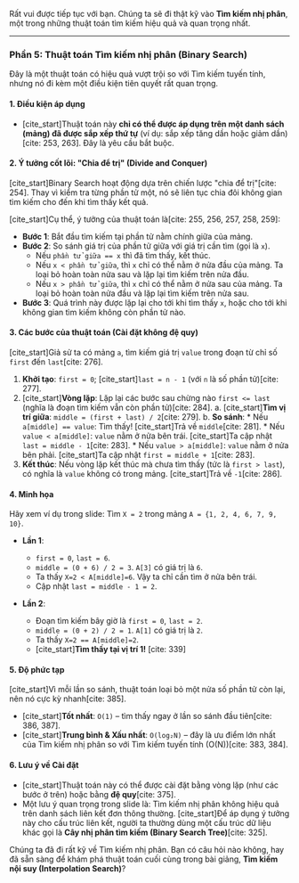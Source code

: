 Rất vui được tiếp tục với bạn. Chúng ta sẽ đi thật kỹ vào **Tìm kiếm nhị phân**, một trong những thuật toán tìm kiếm hiệu quả và quan trọng nhất.

***

### **Phần 5: Thuật toán Tìm kiếm nhị phân (Binary Search)**

Đây là một thuật toán có hiệu quả vượt trội so với Tìm kiếm tuyến tính, nhưng nó đi kèm một điều kiện tiên quyết rất quan trọng.

#### **1. Điều kiện áp dụng**

* [cite_start]Thuật toán này **chỉ có thể được áp dụng trên một danh sách (mảng) đã được sắp xếp thứ tự** (ví dụ: sắp xếp tăng dần hoặc giảm dần)[cite: 253, 263]. Đây là yêu cầu bắt buộc.

#### **2. Ý tưởng cốt lõi: "Chia để trị" (Divide and Conquer)**

[cite_start]Binary Search hoạt động dựa trên chiến lược "chia để trị"[cite: 254]. Thay vì kiểm tra từng phần tử một, nó sẽ liên tục chia đôi không gian tìm kiếm cho đến khi tìm thấy kết quả.

[cite_start]Cụ thể, ý tưởng của thuật toán là[cite: 255, 256, 257, 258, 259]:
* **Bước 1**: Bắt đầu tìm kiếm tại phần tử nằm chính giữa của mảng.
* **Bước 2**: So sánh giá trị của phần tử giữa với giá trị cần tìm (gọi là `x`).
    * Nếu `phần tử giữa == x` thì đã tìm thấy, kết thúc.
    * Nếu `x < phần tử giữa`, thì `x` chỉ có thể nằm ở nửa đầu của mảng. Ta loại bỏ hoàn toàn nửa sau và lặp lại tìm kiếm trên nửa đầu.
    * Nếu `x > phần tử giữa`, thì `x` chỉ có thể nằm ở nửa sau của mảng. Ta loại bỏ hoàn toàn nửa đầu và lặp lại tìm kiếm trên nửa sau.
* **Bước 3**: Quá trình này được lặp lại cho tới khi tìm thấy `x`, hoặc cho tới khi không gian tìm kiếm không còn phần tử nào.

#### **3. Các bước của thuật toán (Cài đặt không đệ quy)**

[cite_start]Giả sử ta có mảng `a`, tìm kiếm giá trị `value` trong đoạn từ chỉ số `first` đến `last`[cite: 276].
1.  **Khởi tạo**: `first = 0`; [cite_start]`last = n - 1` (với `n` là số phần tử)[cite: 277].
2.  [cite_start]**Vòng lặp**: Lặp lại các bước sau chừng nào `first <= last` (nghĩa là đoạn tìm kiếm vẫn còn phần tử)[cite: 284].
    a.  [cite_start]**Tìm vị trí giữa**: `middle = (first + last) / 2`[cite: 279].
    b.  **So sánh**:
        * Nếu `a[middle] == value`: Tìm thấy! [cite_start]Trả về `middle`[cite: 281].
        * Nếu `value < a[middle]`: `value` nằm ở nửa bên trái. [cite_start]Ta cập nhật `last = middle - 1`[cite: 283].
        * Nếu `value > a[middle]`: `value` nằm ở nửa bên phải. [cite_start]Ta cập nhật `first = middle + 1`[cite: 283].
3.  **Kết thúc**: Nếu vòng lặp kết thúc mà chưa tìm thấy (tức là `first > last`), có nghĩa là `value` không có trong mảng. [cite_start]Trả về `-1`[cite: 286].

#### **4. Minh họa**

Hãy xem ví dụ trong slide: Tìm `X = 2` trong mảng `A = {1, 2, 4, 6, 7, 9, 10}`.

* **Lần 1**:
    * `first = 0`, `last = 6`.
    * `middle = (0 + 6) / 2 = 3`. `A[3]` có giá trị là `6`.
    * Ta thấy `X=2 < A[middle]=6`. Vậy ta chỉ cần tìm ở nửa bên trái.
    * Cập nhật `last = middle - 1 = 2`.

* **Lần 2**:
    * Đoạn tìm kiếm bây giờ là `first = 0`, `last = 2`.
    * `middle = (0 + 2) / 2 = 1`. `A[1]` có giá trị là `2`.
    * Ta thấy `X=2 == A[middle]=2`.
    * [cite_start]**Tìm thấy tại vị trí 1!** [cite: 339]

#### **5. Độ phức tạp**

[cite_start]Vì mỗi lần so sánh, thuật toán loại bỏ một nửa số phần tử còn lại, nên nó cực kỳ nhanh[cite: 385].
* [cite_start]**Tốt nhất**: `O(1)` – tìm thấy ngay ở lần so sánh đầu tiên[cite: 386, 387].
* [cite_start]**Trung bình & Xấu nhất**: `O(log₂N)` – đây là ưu điểm lớn nhất của Tìm kiếm nhị phân so với Tìm kiếm tuyến tính (O(N))[cite: 383, 384].

#### **6. Lưu ý về Cài đặt**

* [cite_start]Thuật toán này có thể được cài đặt bằng vòng lặp (như các bước ở trên) hoặc bằng **đệ quy**[cite: 375].
* Một lưu ý quan trọng trong slide là: Tìm kiếm nhị phân không hiệu quả trên danh sách liên kết đơn thông thường. [cite_start]Để áp dụng ý tưởng này cho cấu trúc liên kết, người ta thường dùng một cấu trúc dữ liệu khác gọi là **Cây nhị phân tìm kiếm (Binary Search Tree)**[cite: 325].

Chúng ta đã đi rất kỹ về Tìm kiếm nhị phân. Bạn có câu hỏi nào không, hay đã sẵn sàng để khám phá thuật toán cuối cùng trong bài giảng, **Tìm kiếm nội suy (Interpolation Search)**?